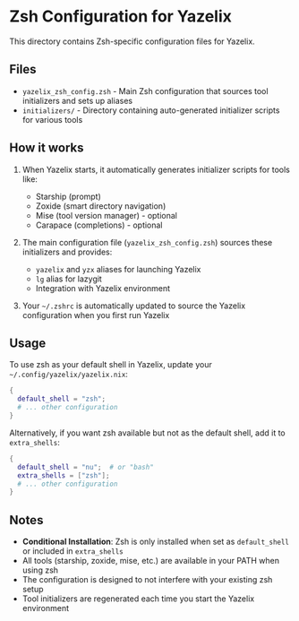 # Zsh Configuration for Yazelix

This directory contains Zsh-specific configuration files for Yazelix.

## Files

- `yazelix_zsh_config.zsh` - Main Zsh configuration that sources tool initializers and sets up aliases
- `initializers/` - Directory containing auto-generated initializer scripts for various tools

## How it works

1. When Yazelix starts, it automatically generates initializer scripts for tools like:
   - Starship (prompt)
   - Zoxide (smart directory navigation)
   - Mise (tool version manager) - optional
   - Carapace (completions) - optional

2. The main configuration file (`yazelix_zsh_config.zsh`) sources these initializers and provides:
   - `yazelix` and `yzx` aliases for launching Yazelix
   - `lg` alias for lazygit
   - Integration with Yazelix environment

3. Your `~/.zshrc` is automatically updated to source the Yazelix configuration when you first run Yazelix

## Usage

To use zsh as your default shell in Yazelix, update your `~/.config/yazelix/yazelix.nix`:

```nix
{
  default_shell = "zsh";
  # ... other configuration
}
```

Alternatively, if you want zsh available but not as the default shell, add it to `extra_shells`:

```nix
{
  default_shell = "nu";  # or "bash"
  extra_shells = ["zsh"];
  # ... other configuration
}
```

## Notes

- **Conditional Installation**: Zsh is only installed when set as `default_shell` or included in `extra_shells`
- All tools (starship, zoxide, mise, etc.) are available in your PATH when using zsh
- The configuration is designed to not interfere with your existing zsh setup
- Tool initializers are regenerated each time you start the Yazelix environment 